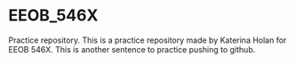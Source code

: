 # EEOB_546X
Practice repository.
This is a practice repository made by Katerina Holan for EEOB 546X.
This is another sentence to practice pushing to github.
